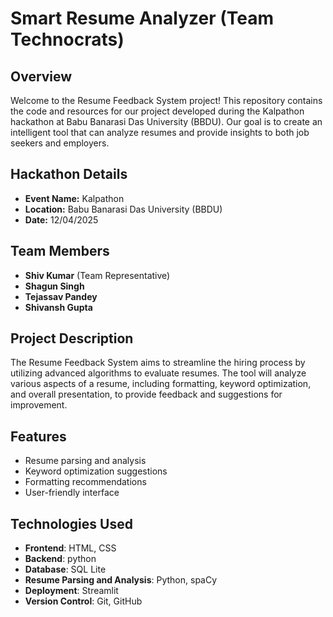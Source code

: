 # Smart Resume Analyzer (Team Technocrats)

## Overview
Welcome to the Resume Feedback System project! This repository contains the code and resources for our project developed during the Kalpathon hackathon at Babu Banarasi Das University (BBDU). Our goal is to create an intelligent tool that can analyze resumes and provide insights to both job seekers and employers.

## Hackathon Details
- **Event Name:** Kalpathon
- **Location:** Babu Banarasi Das University (BBDU)
- **Date:** 12/04/2025

## Team Members
- **Shiv Kumar** (Team Representative)
- **Shagun Singh**
- **Tejassav Pandey**
- **Shivansh Gupta**

## Project Description
The Resume Feedback System aims to streamline the hiring process by utilizing advanced algorithms to evaluate resumes. The tool will analyze various aspects of a resume, including formatting, keyword optimization, and overall presentation, to provide feedback and suggestions for improvement.

## Features
- Resume parsing and analysis
- Keyword optimization suggestions
- Formatting recommendations
- User-friendly interface

## Technologies Used
- **Frontend**:  HTML, CSS  
- **Backend**: python  
- **Database**: SQL Lite
- **Resume Parsing and Analysis**: Python, spaCy  
- **Deployment**: Streamlit 
- **Version Control**: Git, GitHub  

